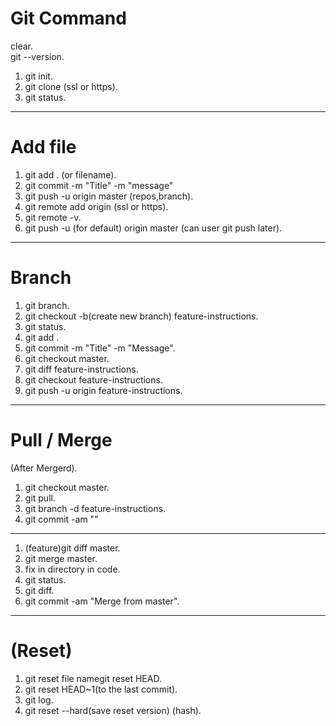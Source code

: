 # Git Command
clear.  
git --version.  
1. git init.  
2. git clone (ssl or https).  
3. git status.  
--------------------

# Add file
1. git add . (or filename).  
2. git commit -m "Title" -m "message"    
3. git push -u origin master (repos,branch).  
1. git remote add origin (ssl or https).  
2. git remote -v.  
3. git push -u (for default) origin master (can user git push later).  
--------------------
# Branch
1.  git branch.  
2.  git checkout -b(create new branch) feature-instructions.  
3.  git status.  
4.  git add .   
5.  git commit -m "Title" -m "Message".  
6.  git checkout master.  
7.  git diff  feature-instructions.  
8.  git checkout feature-instructions.  
9. git push -u origin feature-instructions.  
--------------------
# Pull / Merge
 (After Mergerd).  
1. git checkout master.  
2. git pull.  
3. git branch -d feature-instructions.  
4. git commit -am ""   
--------------------
1. (feature)git  diff master.  
2.  git merge master.  
3.  fix in directory in code.  
4.  git status.  
5.  git diff.  
6. git commit -am "Merge from master".  
--------------------
# (Reset)
1. git reset file namegit reset HEAD.  
2. git reset HEAD~1(to the last commit).  
3. git log.  
4. git reset --hard(save reset version)  (hash).  






